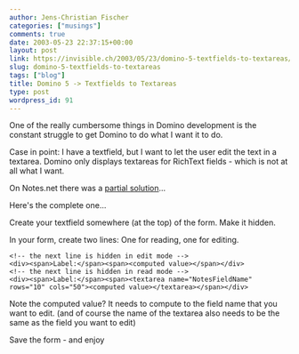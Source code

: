 ```yaml
---
author: Jens-Christian Fischer
categories: ["musings"]
comments: true
date: 2003-05-23 22:37:15+00:00
layout: post
link: https://invisible.ch/2003/05/23/domino-5-textfields-to-textareas/
slug: domino-5-textfields-to-textareas
tags: ["blog"]
title: Domino 5 -> Textfields to Textareas
type: post
wordpress_id: 91
---
```


One of the really cumbersome things in Domino development is the constant struggle to get Domino to do what I want it to do.

Case in point: I have a textfield, but I want to let the user edit the text in a textarea. Domino only displays textareas for RichText fields - which is not at all what I want.

On Notes.net there was a [partial solution](https://www-10.lotus.com/ldd/46dom.nsf/55c38d716d632d9b8525689b005ba1c0/d711e4fa7486fff385256b06004ffc5e?OpenDocument&Highlight=0,textf%3Feld,textarea)... 

Here's the complete one...
<!-- more -->
Create your textfield somewhere (at the top) of the form. Make it hidden.

In your form, create two lines: One for reading, one for editing.

    
    
    <!-- the next line is hidden in edit mode -->
    <div><span>Label:</span><span><computed value></span></div>
    <!-- the next line is hidden in read mode -->
    <div><span>Label:</span><span><textarea name="NotesFieldName" rows="10" cols="50"><computed value></textarea></span></div>
    


Note the computed value? It needs to compute to the field name that you want to edit. (and of course the name of the textarea also needs to be the same as the field you want to edit)

Save the form - and enjoy
